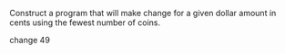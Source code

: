 Construct a program that will make change for a given dollar amount in cents using the fewest number of coins.



change 49
